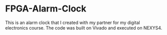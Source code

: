 # FPGA-Alarm-Clock
This is an alarm clock that I created with my partner for my digital electronics course. The code was built on Vivado and executed on NEXYS4. 
